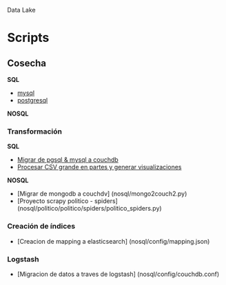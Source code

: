Data Lake



# Scripts

## Cosecha
**SQL**
- [mysql](sql/notebooks/mysql.ipynb)
- [postgresql](sql/notebooks/postgresql.ipynb)

**NOSQL**

### Transformación
**SQL**
- [Migrar de pgsql & mysql a couchdb](sql/notebooks/couchdb.ipynb)
- [Procesar CSV grande en partes y generar visualizaciones](sql/politica.ipynb)

**NOSQL**
- [Migrar de mongodb a couchdv] (nosql/mongo2couch2.py)
- [Proyecto scrapy politico - spiders] (nosql/politico/politico/spiders/politico_spiders.py)

### Creación de índices
- [Creacion de mapping a elasticsearch] (nosql/config/mapping.json)

### Logstash
- [Migracion de datos a traves de logstash] (nosql/config/couchdb.conf)
